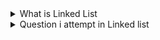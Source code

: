 <details>
<summary>What is Linked List</summary>
<h4>A linked list is a linear data structure that consists of a series of nodes connected by references in Java. Each node contains data and a reference to the next node in the list.</h4>
<img width=full height="350vh" src="https://blogger.googleusercontent.com/img/b/R29vZ2xl/AVvXsEgK-8xjAUjLM0Xx-vHAXeYCEIUS9mwyoL0nidVGJLdmb_x5tI-2wE-K4ONNuEkRujxUviSeEd3lNxZtJzS5_ruq_xp7sMpfZh6M5m50cDJE-QLF0oOJR_ntd--1E2kHwTsUA8ub0RpXyaqlAPawaIGh_SLGqrCDPJn-VTU5WughA0Ptg3MiTl6RZLD5/w1200-h630-p-k-no-nu/singly%20linked%20list%20find%20nth%20node%20from%20last%20educative.png"> </img>
</details>

<details>
<summary>Question i attempt in Linked list </summary>
<hr>
<ul>
    <li> Delete the Middle Node of a Linked List --> <a target="_blank" href="https://leetcode.com/problems/delete-the-middle-node-of-a-linked-list"> LeetCode 2095 </a></li>
    <li> Remove Nth Node From End of List --> <a target="_blank" href="https://leetcode.com/problems/remove-nth-node-from-end-of-list"> LeetCode 19 </a></li>
    <li> Rotate List --> <a target="_blank" href="https://leetcode.com/problems/rotate-list/"> LeetCode 61 </a></li>
    <li> Add Two Numbers --> <a target="_blank" href="https://leetcode.com/problems/add-two-numbers"> LeetCode 2 </a></li>
    <li> Remove Duplicates from Sorted List --> <a target="_blank" href="https://www.codechef.com/practice/course/linked-lists/LINKLISTF/problems/PREP55"> Code Chef </a></li>
</ul>
</details>